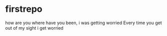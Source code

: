 # firstrepo
how are you
where have you been, i was getting worried
Every time you get out of my sight i get worried
